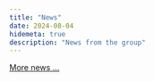```yaml
---
title: "News"
date: 2024-08-04
hidemeta: true
description: "News from the group"
---
```


[More news ...](https://sse.cs.tu-dortmund.de/news-list/)
